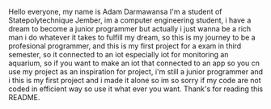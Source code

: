 Hello everyone, my name is Adam Darmawansa
I'm a student of Statepolytechnique Jember, im a computer engineering student, i have a dream to become a junior programmer but actually i just wanna be a rich man i do whatever it takes to fulfill my dream, so this is my journey to be a profesional programmer, and this is my first project for a exam in third semester, so it connected to an iot especially iot for monitoring an aquarium, so if you want to make an iot that connected to an app so you cn use my project as an inspiration for project, i'm still a junior programmer and i this is my first project and i made it alone so im so sorry if my code are not coded in efficient way so use it what ever you want. Thank's for reading this README.
